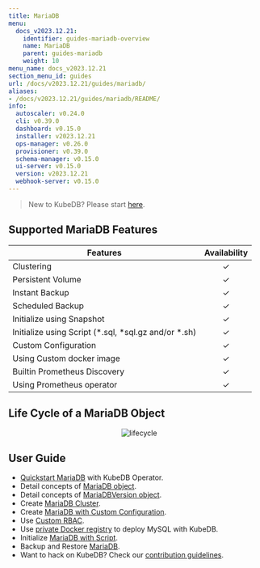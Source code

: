 ```yaml
---
title: MariaDB
menu:
  docs_v2023.12.21:
    identifier: guides-mariadb-overview
    name: MariaDB
    parent: guides-mariadb
    weight: 10
menu_name: docs_v2023.12.21
section_menu_id: guides
url: /docs/v2023.12.21/guides/mariadb/
aliases:
- /docs/v2023.12.21/guides/mariadb/README/
info:
  autoscaler: v0.24.0
  cli: v0.39.0
  dashboard: v0.15.0
  installer: v2023.12.21
  ops-manager: v0.26.0
  provisioner: v0.39.0
  schema-manager: v0.15.0
  ui-server: v0.15.0
  version: v2023.12.21
  webhook-server: v0.15.0
---
```


> New to KubeDB? Please start [here](/docs/v2023.12.21/README).

## Supported MariaDB Features

| Features                                                | Availability |
| ------------------------------------------------------- | :----------: |
| Clustering                                              |   &#10003;   |
| Persistent Volume                                       |   &#10003;   |
| Instant Backup                                          |   &#10003;   |
| Scheduled Backup                                        |   &#10003;   |
| Initialize using Snapshot                               |   &#10003;   |
| Initialize using Script (\*.sql, \*sql.gz and/or \*.sh) |   &#10003;   |
| Custom Configuration                                    |   &#10003;   |
| Using Custom docker image                               |   &#10003;   |
| Builtin Prometheus Discovery                            |   &#10003;   |
| Using Prometheus operator                               |   &#10003;   |

## Life Cycle of a MariaDB Object

<p align="center">
  <img alt="lifecycle"  src="/docs/v2023.12.21/guides/mariadb/images/mariadb-lifecycle.png" >
</p>

## User Guide

- [Quickstart MariaDB](/docs/v2023.12.21/guides/mariadb/quickstart/overview) with KubeDB Operator.
- Detail concepts of [MariaDB object](/docs/v2023.12.21/guides/mariadb/concepts/mariadb).
- Detail concepts of [MariaDBVersion object](/docs/v2023.12.21/guides/mariadb/concepts/mariadb-version).
- Create [MariaDB Cluster](/docs/v2023.12.21/guides/mariadb/clustering/galera-cluster).
- Create [MariaDB with Custom Configuration](/docs/v2023.12.21/guides/mariadb/configuration/using-config-file).
- Use [Custom RBAC](/docs/v2023.12.21/guides/mariadb/custom-rbac/using-custom-rbac).
- Use [private Docker registry](/docs/v2023.12.21/guides/mariadb/private-registry/quickstart) to deploy MySQL with KubeDB.
- Initialize [MariaDB with Script](/docs/v2023.12.21/guides/mariadb/initialization/using-script).
- Backup and Restore [MariaDB](/docs/v2023.12.21/guides/mariadb/backup/overview).
- Want to hack on KubeDB? Check our [contribution guidelines](/docs/v2023.12.21/CONTRIBUTING).
